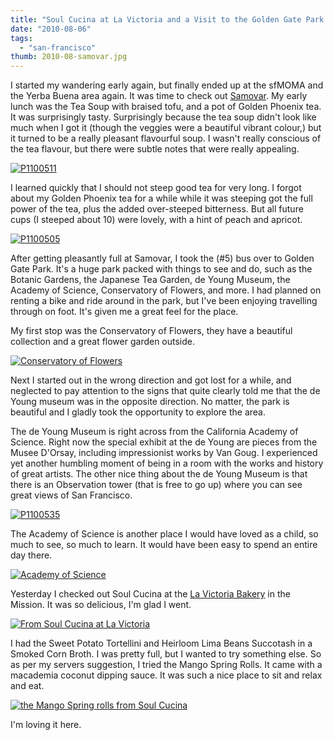 ```yaml
---
title: "Soul Cucina at La Victoria and a Visit to the Golden Gate Park."
date: "2010-08-06"
tags:
  - "san-francisco"
thumb: 2010-08-samovar.jpg
---
```


I started my wandering early again, but finally ended up at the sfMOMA and the Yerba Buena area again. It was time to check out [Samovar](http://samovarlife.com/). My early lunch was the Tea Soup with braised tofu, and a pot of Golden Phoenix tea. It was surprisingly tasty. Surprisingly because the tea soup didn't look like much when I got it (though the veggies were a beautiful vibrant colour,) but it turned to be a really pleasant flavourful soup. I wasn't really conscious of the tea flavour, but there were subtle notes that were really appealing.

[![P1100511](images/4864325149_d60c2243e0.jpg)](http://www.flickr.com/photos/prairiev/4864325149/ "P1100511 by MeShellG, on Flickr")

I learned quickly that I should not steep good tea for very long. I forgot about my Golden Phoenix tea for a while while it was steeping got the full power of the tea, plus the added over-steeped bitterness. But all future cups (I steeped about 10) were lovely, with a hint of peach and apricot.

[![P1100505](images/4864324837_064751c7b1.jpg)](http://www.flickr.com/photos/prairiev/4864324837/ "P1100505 by MeShellG, on Flickr")

After getting pleasantly full at Samovar, I took the (#5) bus over to Golden Gate Park. It's a huge park packed with things to see and do, such as the Botanic Gardens, the Japanese Tea Garden, de Young Museum, the Academy of Science, Conservatory of Flowers, and more. I had planned on renting a bike and ride around in the park, but I've been enjoying travelling through on foot. It's given me a great feel for the place.

My first stop was the Conservatory of Flowers, they have a beautiful collection and a great flower garden outside.

[![Conservatory of Flowers](images/4869315084_09ec4936fb.jpg)](http://www.flickr.com/photos/prairiev/4869315084/ "Conservatory of Flowers by MeShellG, on Flickr")

Next I started out in the wrong direction and got lost for a while, and neglected to pay attention to the signs that quite clearly told me that the de Young museum was in the opposite direction. No matter, the park is beautiful and I gladly took the opportunity to explore the area.

The de Young Museum is right across from the California Academy of Science. Right now the special exhibit at the de Young are pieces from the Musee D'Orsay, including impressionist works by Van Goug. I experienced yet another humbling moment of being in a room with the works and history of great artists. The other nice thing about the de Young Museum is that there is an Observation tower (that is free to go up) where you can see great views of San Francisco.

[![P1100535](images/4864943944_1a13bca997.jpg)](http://www.flickr.com/photos/prairiev/4864943944/ "P1100535 by MeShellG, on Flickr")

The Academy of Science is another place I would have loved as a child, so much to see, so much to learn. It would have been easy to spend an entire day there.

[![Academy of Science](images/4864944118_89166b4fc3.jpg)](http://www.flickr.com/photos/prairiev/4864944118/ "Academy of Science by MeShellG, on Flickr")

Yesterday I checked out Soul Cucina at the [La Victoria Bakery](http://www.lavictoriabakery.com/) in the Mission. It was so delicious, I'm glad I went.

[![From Soul Cucina at La Victoria](images/4868731597_b5761303ba.jpg)](http://www.flickr.com/photos/prairiev/4868731597/ "From Soul Cucina at La Victoria by MeShellG, on Flickr")

I had the Sweet Potato Tortellini and Heirloom Lima Beans Succotash in a Smoked Corn Broth. I was pretty full, but I wanted to try something else. So as per my servers suggestion, I tried the Mango Spring Rolls. It came with a macademia coconut dipping sauce. It was such a nice place to sit and relax and eat.

[![the Mango Spring rolls from Soul Cucina](images/4868731673_16d2f8af66.jpg)](http://www.flickr.com/photos/prairiev/4868731673/ "the Mango Spring rolls from Soul Cucina by MeShellG, on Flickr")

I'm loving it here.
